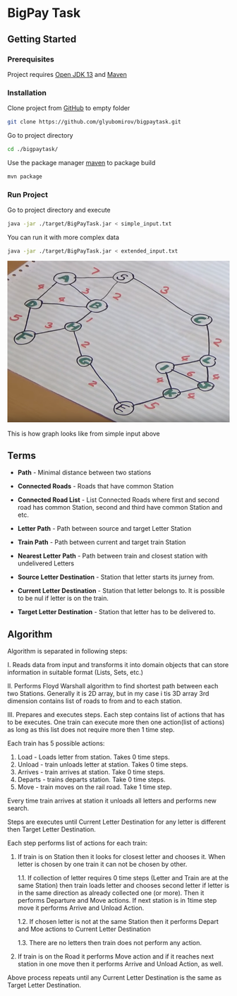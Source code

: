 # BigPay Task

## Getting Started

### Prerequisites
Project requires [Open JDK 13](https://www.azul.com/downloads/zulu-community/?&version=java-13&architecture=x86-64-bit&package=jdk) and [Maven](https://maven.apache.org/) 

### Installation
Clone project from [GitHub](https://github.com/glyubomirov/bigpaytask/) to empty folder

```bash
git clone https://github.com/glyubomirov/bigpaytask.git
```

Go to project directory

```bash
cd ./bigpaytask/
```

Use the package manager [maven](https://maven.apache.org/) to package build

```bash
mvn package
```

### Run Project
Go to project directory and execute

```bash
java -jar ./target/BigPayTask.jar < simple_input.txt
```

You can run it with more complex data
```bash
java -jar ./target/BigPayTask.jar < extended_input.txt
```

![Link](https://github.com/glyubomirov/bigpaytask/blob/master/resources/simple_graph.png) 

This is how graph looks like from simple input above

## Terms

* **Path** - Minimal distance between two stations

* **Connected Roads** - Roads that have common Station

* **Connected Road List** - List Connected Roads where first and second road has common Station, second and third have common Station and etc. 

* **Letter Path** - Path between source and target Letter Station

* **Train Path** - Path between current and target train Station

* **Nearest Letter Path** - Path between train and closest station with undelivered Letters

* **Source Letter Destination** - Station that letter starts its jurney from.

* **Current Letter Destination** - Station that letter belongs to. It is possible to be nul if letter is on the train.

* **Target Letter Destination** - Station that letter has to be delivered to.

## Algorithm

Algorithm is separated in following steps:

I. Reads data from input and transforms it into domain objects that can store information in suitable format (Lists, Sets, etc.)

II. Performs Floyd Warshall algorithm to find shortest path between each two Stations. Generally it is 2D array, but in my case
i tis 3D array 3rd dimension contains list of roads to from and to each station.

III. Prepares and executes steps. Each step contains list of actions that has to be executes. One train can execute more then one
action(list of actions) as long as this list does not require more then 1 time step.

Each train has 5 possible actions:
1. Load - Loads letter from station. Takes 0 time steps.
2. Unload - train unloads letter at station. Takes 0 time steps.
3. Arrives - train arrives at station. Take 0 time steps.
4. Departs - trains departs station. Take 0 time steps.
5. Move - train moves on the rail road. Take 1 time step.

Every time train arrives at station it unloads all letters and performs new search.

Steps are executes until Current Letter Destination for any letter is different then Target Letter Destination.

Each step performs list of actions for each train:
 
1. If train is on Station then it looks for closest letter and chooses it. When letter is chosen by one train it can not be chosen by other.

    1.1. If collection of letter requires 0 time steps (Letter and Train are at the same Station) then train loads letter and chooses 
second letter if letter is in the same direction as already collected one (or more). Then it performs Departure and Move actions. 
If next station is in 1time step move it performs Arrive and Unload Action.

    1.2. If chosen letter is not at the same Station then it performs Depart and Moe actions to Current Letter Destination
    
    1.3. There are no letters then train does not perform any action.

2. If train is on the Road it performs Move action and if it reaches next station in one move then it performs Arrive and Unload Action, as well.

Above process repeats until any Current Letter Destination is the same as Target Letter Destination.